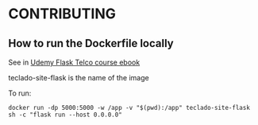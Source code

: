 # CONTRIBUTING

## How to run the Dockerfile locally

See in [Udemy Flask Telco course ebook](https://rest-apis-flask.teclado.com/docs/deploy_to_render/docker_with_gunicorn/)

teclado-site-flask is the name of the image

To run:

```
docker run -dp 5000:5000 -w /app -v "$(pwd):/app" teclado-site-flask sh -c "flask run --host 0.0.0.0"
```
